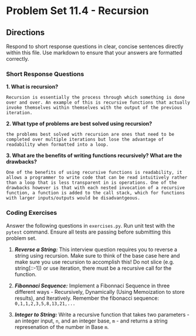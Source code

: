 # Problem Set 11.4 - Recursion

## Directions
Respond to short response questions in clear, concise sentences directly within this file. Use markdown to ensure that your answers are formatted correctly.

### Short Response Questions
**1. What is recursion?**

    Recursion is essentially the process through which something is done over and over. An example of this is recursive functions that actually invoke themselves within themselves with the output of the previous iteration.

**2. What type of problems are best solved using recursion?**

    the problems best solved with recursion are ones that need to be completed over multiple iterations but lose the advantage of readability when formatted into a loop.

**3. What are the benefits of writing functions recursively? What are the drawbacks?**

    One of the benefits of using recursive functions is readability, it allows a programmer to write code that can be read intuitively rather than a loop that is less transparent in is operations. One of the drawbacks however is that with each nested invocation of a recursive function, a function is added to the call stack, which for functions with larger inputs/outputs would be disadvantgeous.
### Coding Exercises
Answer the following questions in `exercises.py`. Run unit test with the `pytest` command. Ensure all tests are passing before submitting this problem set.

1. **_Reverse a String:_** This interview question requires you to reverse a string using recursion. Make sure to think of the base case here and make sure you use recursion to accomplish this! Do not slice (e.g. string[::-1]) or use iteration, there must be a recursive call for the function.

2. **_Fibonnaci Sequence:_** Implement a Fibonnaci Sequence in three different ways - Recursively, Dynamically (Using Memoization to store results), and Iteratively. Remember the fibonacci sequence: `0,1,1,2,3,5,8,13,21,...`

3. **_Integer to String:_** Write a recursive function that takes two parameters - an integer input, `n`, and an integer base, `m` - and returns a string represenation of the number in Base `m`.
